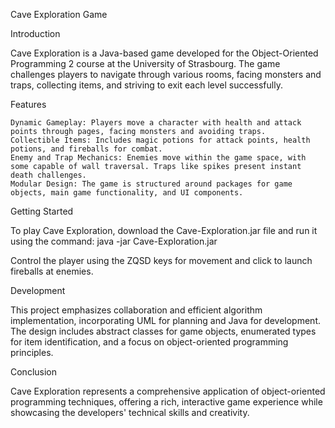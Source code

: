 Cave Exploration Game

Introduction

Cave Exploration is a Java-based game developed for the Object-Oriented Programming 2 course at the University of Strasbourg. The game challenges players to navigate through various rooms, facing monsters and traps, collecting items, and striving to exit each level successfully.

Features

    Dynamic Gameplay: Players move a character with health and attack points through pages, facing monsters and avoiding traps.
    Collectible Items: Includes magic potions for attack points, health potions, and fireballs for combat.
    Enemy and Trap Mechanics: Enemies move within the game space, with some capable of wall traversal. Traps like spikes present instant death challenges.
    Modular Design: The game is structured around packages for game objects, main game functionality, and UI components.


Getting Started

To play Cave Exploration, download the Cave-Exploration.jar file and run it using the command:
java -jar Cave-Exploration.jar

Control the player using the ZQSD keys for movement and click to launch fireballs at enemies.

Development

This project emphasizes collaboration and efficient algorithm implementation, incorporating UML for planning and Java for development. The design includes abstract classes for game objects, enumerated types for item identification, and a focus on object-oriented programming principles.

Conclusion

Cave Exploration represents a comprehensive application of object-oriented programming techniques, offering a rich, interactive game experience while showcasing the developers' technical skills and creativity.
